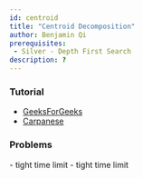 ```yaml
---
id: centroid
title: "Centroid Decomposition"
author: Benjamin Qi
prerequisites: 
 - Silver - Depth First Search
description: ?
---
```


### Tutorial

 - [GeeksForGeeks](http://www.geeksforgeeks.org/centroid-decomposition-of-tree/)
 - [Carpanese](https://medium.com/carpanese/an-illustrated-introduction-to-centroid-decomposition-8c1989d53308)

### Problems

<problems-list>
    <problem name="Ciel the Commander" cf="problemset/problem/321/C" difficulty="Easy" tags={["Centroid"]}>
    </problem>
    <problem name="Bob Equilibrium" dmoj="dmopc19c7p6" difficulty="Hard" tags={["Centroid"]}>
     - tight time limit
    </problem>
    <problem name="At Large" usaco="793" difficulty="Very Hard" tags={["Centroid"]}>
     - tight time limit
    </problem>
</problems-list>